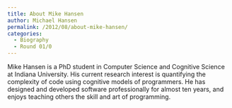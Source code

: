 ```yaml
---
title: About Mike Hansen
author: Michael Hansen
permalink: /2012/08/about-mike-hansen/
categories:
  - Biography
  - Round 01/0
---
```

Mike Hansen is a PhD student in Computer Science and Cognitive Science at Indiana University. His current research interest is quantifying the complexity of code using cognitive models of programmers. He has designed and developed software professionally for almost ten years, and enjoys teaching others the skill and art of programming.
